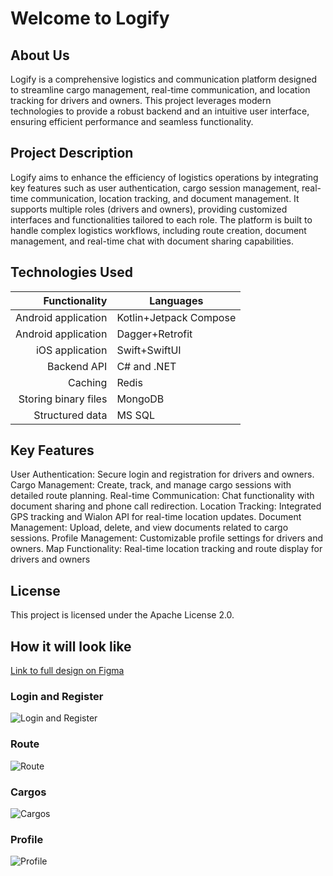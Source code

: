 # Welcome to Logify

## About Us

Logify is a comprehensive logistics and communication platform designed to streamline cargo management, real-time communication, and location tracking for drivers and owners. This project leverages modern technologies to provide a robust backend and an intuitive user interface, ensuring efficient performance and seamless functionality.

## Project Description

Logify aims to enhance the efficiency of logistics operations by integrating key features such as user authentication, cargo session management, real-time communication, location tracking, and document management. It supports multiple roles (drivers and owners), providing customized interfaces and functionalities tailored to each role. The platform is built to handle complex logistics workflows, including route creation, document management, and real-time chat with document sharing capabilities.

## Technologies Used

|    Functionality    |   Languages |
|--------------------:|-------------|
| Android application |Kotlin+Jetpack Compose|
| Android application |Dagger+Retrofit|
|   iOS application   |Swift+SwiftUI|
|     Backend API     | C# and .NET |
|       Caching       |    Redis    |
| Storing binary files|   MongoDB   |
|   Structured data   |    MS SQL   |


## Key Features

User Authentication: Secure login and registration for drivers and owners.
Cargo Management: Create, track, and manage cargo sessions with detailed route planning.
Real-time Communication: Chat functionality with document sharing and phone call redirection.
Location Tracking: Integrated GPS tracking and Wialon API for real-time location updates.
Document Management: Upload, delete, and view documents related to cargo sessions.
Profile Management: Customizable profile settings for drivers and owners.
Map Functionality: Real-time location tracking and route display for drivers and owners

## License

This project is licensed under the Apache License 2.0.

## How it will look like

[Link to full design on Figma](https://www.figma.com/design/ii1N9CcCTpyrmEf3JUpfv0/Logistics?node-id=0-1&t=DT3O4Zk6lU830CUZ-0)

### Login and Register
![Login and Register](./1.jpg)

### Route
![Route](./2.jpg)

### Cargos
![Cargos](./3.jpg)

### Profile
![Profile](./4.jpg)
